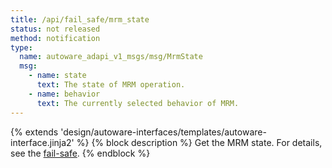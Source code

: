 ```yaml
---
title: /api/fail_safe/mrm_state
status: not released
method: notification
type:
  name: autoware_adapi_v1_msgs/msg/MrmState
  msg:
    - name: state
      text: The state of MRM operation.
    - name: behavior
      text: The currently selected behavior of MRM.
---
```


{% extends 'design/autoware-interfaces/templates/autoware-interface.jinja2' %}
{% block description %}
Get the MRM state.
For details, see the [fail-safe](../../../features/fail-safe.md).
{% endblock %}
